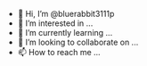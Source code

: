 - 👋 Hi, I’m @bluerabbit3111p
- 👀 I’m interested in ...
- 🌱 I’m currently learning ...
- 💞️ I’m looking to collaborate on ...
- 📫 How to reach me ...

<!---
bluerabbit3111p/bluerabbit3111p is a ✨ special ✨ repository because its `README.md` (this file) appears on your GitHub profile.
You can click the Preview link to take a look at your changes.
--->
